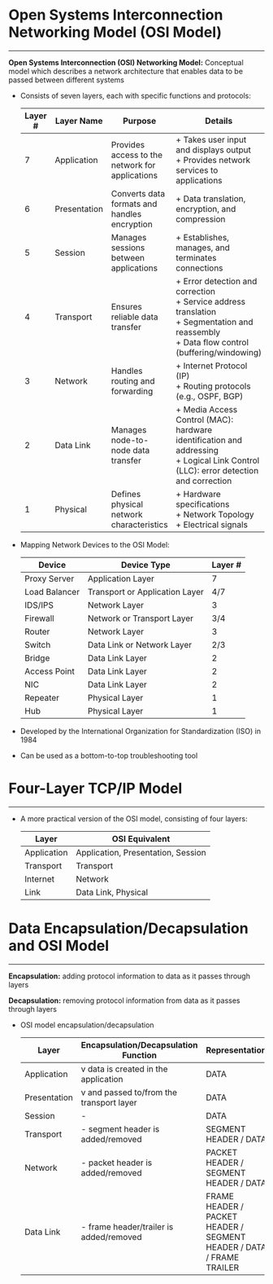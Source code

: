 # Open Systems Interconnection Networking Model (OSI Model)
___

**Open Systems Interconnection (OSI) Networking Model:** Conceptual model which describes a network architecture that enables data to be passed between different systems

- Consists of seven layers, each with specific functions and protocols:

    | Layer # | Layer Name   | Purpose                                         | Details                                                                               | Protocols                    |
    |---------|--------------|-------------------------------------------------|---------------------------------------------------------------------------------------|------------------------------|
    | 7       | Application  | Provides access to the network for applications | + Takes user input and displays output <br /> + Provides network services to applications | HTTP, FTP, SMTP, DNS, Telnet |
    | 6       | Presentation | Converts data formats and handles encryption    | + Data translation, encryption, and compression                                         | SSL, TSL, HTTPS              |
    | 5       | Session      | Manages sessions between applications           | + Establishes, manages, and terminates connections                                      | NetBIOS, NFS, SMB            |
    | 4       | Transport    | Ensures reliable data transfer                  | + Error detection and correction <br /> + Service address translation <br /> + Segmentation and reassembly <br /> + Data flow control (buffering/windowing) | TCP, UDP                     |
    | 3       | Network      | Handles routing and forwarding                  | + Internet Protocol (IP) <br /> + Routing protocols (e.g., OSPF, BGP)                     | IP, OSPF, BGP                |
    | 2       | Data Link    | Manages node-to-node data transfer              | + Media Access Control (MAC): hardware identification and addressing <br /> + Logical Link Control (LLC): error detection and correction | Ethernet, PPP                |
    | 1       | Physical     | Defines physical network characteristics        | + Hardware specifications <br /> + Network Topology <br /> + Electrical signals             | USB, RS-232                  |

- Mapping Network Devices to the OSI Model:

    | Device        | Device Type                    | Layer # |
    |---------------|--------------------------------|---------|
    | Proxy Server  | Application Layer              | 7       |
    | Load Balancer | Transport or Application Layer | 4/7     |
    | IDS/IPS       | Network Layer                  | 3       |
    | Firewall      | Network or Transport Layer     | 3/4     |
    | Router        | Network Layer                  | 3       |
    | Switch        | Data Link or Network Layer     | 2/3     |
    | Bridge        | Data Link Layer                | 2       |
    | Access Point  | Data Link Layer                | 2       |
    | NIC           | Data Link Layer                | 2       |
    | Repeater      | Physical Layer                 | 1       |
    | Hub           | Physical Layer                 | 1       |


- Developed by the International Organization for Standardization (ISO) in 1984

- Can be used as a bottom-to-top troubleshooting tool

# Four-Layer TCP/IP Model
___

- A more practical version of the OSI model, consisting of four layers:

    | Layer       | OSI Equivalent                     |
    |-------------|------------------------------------|
    | Application | Application, Presentation, Session |
    | Transport   | Transport                          |
    | Internet    | Network                            |
    | Link        | Data Link, Physical                |

# Data Encapsulation/Decapsulation and OSI Model
___

**Encapsulation:** adding protocol information to data as it passes through layers

**Decapsulation:** removing protocol information from data as it passes through layers

- OSI model encapsulation/decapsulation

    | Layer        | Encapsulation/Decapsulation Function     | Representation                        |
    |--------------|------------------------------------------|---------------------------------------|
    | Application  | v data is created in the application     | DATA                                  |
    | Presentation | v and passed to/from the transport layer | DATA                                  |
    | Session      | -                                        | DATA                                  |
    | Transport    | - segment header is added/removed        | SEGMENT HEADER / DATA                 |
    | Network      | - packet header is added/removed         | PACKET HEADER / SEGMENT HEADER / DATA |
    | Data Link    | - frame header/trailer is added/removed  | FRAME HEADER / PACKET HEADER / SEGMENT HEADER / DATA / FRAME TRAILER                             |